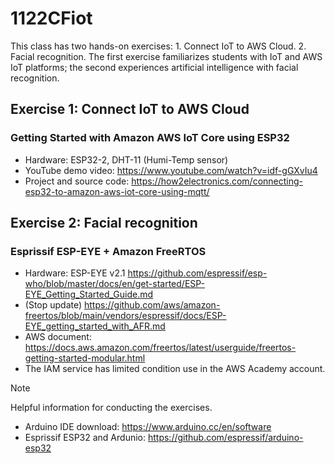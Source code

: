 # 1122CFiot
This class has two hands-on exercises: 1. Connect IoT to AWS Cloud. 2. Facial recognition. The first exercise familiarizes students with IoT and AWS IoT platforms; the second experiences artificial intelligence with facial recognition.
## Exercise 1: Connect IoT to AWS Cloud
### Getting Started with Amazon AWS IoT Core using ESP32 
- Hardware: ESP32-2, DHT-11 (Humi-Temp sensor)
- YouTube demo video: https://www.youtube.com/watch?v=idf-gGXvIu4
- Project and source code: https://how2electronics.com/connecting-esp32-to-amazon-aws-iot-core-using-mqtt/
## Exercise 2: Facial recognition 
### Esprissif ESP-EYE + Amazon FreeRTOS
 - Hardware: ESP-EYE v2.1 https://github.com/espressif/esp-who/blob/master/docs/en/get-started/ESP-EYE_Getting_Started_Guide.md
 - (Stop update) https://github.com/aws/amazon-freertos/blob/main/vendors/espressif/docs/ESP-EYE_getting_started_with_AFR.md
 - AWS document: https://docs.aws.amazon.com/freertos/latest/userguide/freertos-getting-started-modular.html 
 - The IAM service has limited condition use in the AWS Academy account.
> [!Note]
> Helpful information for conducting the exercises.
- Arduino IDE download: https://www.arduino.cc/en/software
- Esprissif ESP32 and Ardunio: https://github.com/espressif/arduino-esp32 
